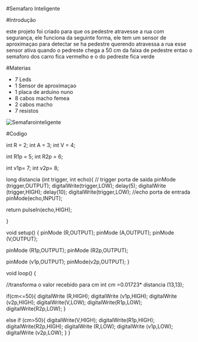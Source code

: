 #Semafaro Inteligente

#Introdução

este projeto foi criado para que os pedestre atravesse a rua com segurança, ele funciona da seguinte forma, ele tem um sensor de aproximaçao para detectar se ha pedestre querendo atravessa a rua esse sensor ativa quando o pedreste chega a 50 cm da faixa de pedestre entao o semaforo dos carro fica vermelho e o do pedreste fica verde

#Materias

- 7 Leds
- 1 Sensor de aproximaçao
- 1 placa de arduino nuno
- 8 cabos macho femea
- 2 cabos macho
- 7 resistos

![Semafarointeligente](semaforointeligente.png)

#Codigo


int R = 2;
int A = 3;
int V = 4;
  
int R1p = 5;
int R2p = 6;

int v1p= 7;
int v2p= 8;

long distancia (int trigger, int echo){
  // trigger porta de saida
  pinMode (trigger,OUTPUT);
  digitalWrite(trigger,LOW);
  delay(5);
  digitalWrite (trigger,HIGH);
  delay(10);
  digitalWrite(trigger,LOW);
  //echo porta de entrada
  pinMode(echo,INPUT);
  
  return pulseIn(echo,HIGH);
  
}
  
void setup()
{
 pinMode (R,OUTPUT);
 pinMode (A,OUTPUT);
 pinMode (V,OUTPUT);
 
 pinMode (R1p,OUTPUT);
 pinMode (R2p,OUTPUT);
  
 pinMode (v1p,OUTPUT);
  pinMode(v2p,OUTPUT);
}

void loop()
{
  
  //transforma o valor recebido para cm
  int cm =0.01723* distancia (13,13);
  
  	  
  
   if(cm<=50){ 
    digitalWrite (R,HIGH);
    digitalWrite (v1p,HIGH);
    digitalWrite (v2p,HIGH);
     digitalWrite(V,LOW);
    digitalWrite(R1p,LOW);
    digitalWrite(R2p,LOW);
  }
  
  else if (cm>50){
  digitalWrite(V,HIGH);
    digitalWrite(R1p,HIGH);
    digitalWrite(R2p,HIGH);
     digitalWrite (R,LOW);
    digitalWrite (v1p,LOW);
    digitalWrite (v2p,LOW);
  }
}



